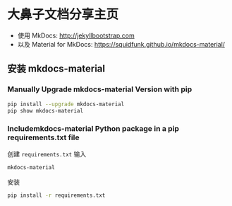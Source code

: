 # 大鼻子文档分享主页

- 使用 MkDocs: <http://jekyllbootstrap.com>
- 以及 Material for MkDocs: <https://squidfunk.github.io/mkdocs-material/>

## 安装 mkdocs-material

### Manually Upgrade mkdocs-material Version with pip

```sh
pip install --upgrade mkdocs-material
pip show mkdocs-material
```

### Includemkdocs-material Python package in a pip requirements.txt file

创建 `requirements.txt` 输入

```txt
mkdocs-material
```

安装

```sh
pip install -r requirements.txt
```
